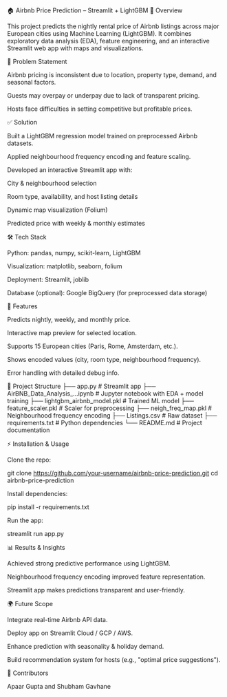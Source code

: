 🏠 Airbnb Price Prediction – Streamlit + LightGBM
📌 Overview

This project predicts the nightly rental price of Airbnb listings across major European cities using Machine Learning (LightGBM).
It combines exploratory data analysis (EDA), feature engineering, and an interactive Streamlit web app with maps and visualizations.

🎯 Problem Statement

Airbnb pricing is inconsistent due to location, property type, demand, and seasonal factors.

Guests may overpay or underpay due to lack of transparent pricing.

Hosts face difficulties in setting competitive but profitable prices.

✅ Solution

Built a LightGBM regression model trained on preprocessed Airbnb datasets.

Applied neighbourhood frequency encoding and feature scaling.

Developed an interactive Streamlit app with:

City & neighbourhood selection

Room type, availability, and host listing details

Dynamic map visualization (Folium)

Predicted price with weekly & monthly estimates

🛠️ Tech Stack

Python: pandas, numpy, scikit-learn, LightGBM

Visualization: matplotlib, seaborn, folium

Deployment: Streamlit, joblib

Database (optional): Google BigQuery (for preprocessed data storage)

🚀 Features

Predicts nightly, weekly, and monthly price.

Interactive map preview for selected location.

Supports 15 European cities (Paris, Rome, Amsterdam, etc.).

Shows encoded values (city, room type, neighbourhood frequency).

Error handling with detailed debug info.

📂 Project Structure
├── app.py                         # Streamlit app
├── AirBNB_Data_Analysis_...ipynb  # Jupyter notebook with EDA + model training
├── lightgbm_airbnb_model.pkl      # Trained ML model
├── feature_scaler.pkl             # Scaler for preprocessing
├── neigh_freq_map.pkl             # Neighbourhood frequency encoding
├── Listings.csv                   # Raw dataset
├── requirements.txt               # Python dependencies
└── README.md                      # Project documentation

⚡ Installation & Usage

Clone the repo:

git clone https://github.com/your-username/airbnb-price-prediction.git
cd airbnb-price-prediction


Install dependencies:

pip install -r requirements.txt


Run the app:

streamlit run app.py

📊 Results & Insights

Achieved strong predictive performance using LightGBM.

Neighbourhood frequency encoding improved feature representation.

Streamlit app makes predictions transparent and user-friendly.

🌍 Future Scope

Integrate real-time Airbnb API data.

Deploy app on Streamlit Cloud / GCP / AWS.

Enhance prediction with seasonality & holiday demand.

Build recommendation system for hosts (e.g., "optimal price suggestions").

🙌 Contributors

Apaar Gupta and Shubham Gavhane
